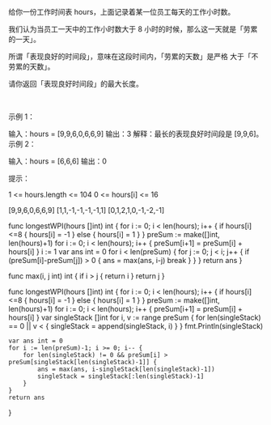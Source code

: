 给你一份工作时间表 hours，上面记录着某一位员工每天的工作小时数。

我们认为当员工一天中的工作小时数大于 8 小时的时候，那么这一天就是「劳累的一天」。

所谓「表现良好的时间段」，意味在这段时间内，「劳累的天数」是严格 大于「不劳累的天数」。

请你返回「表现良好时间段」的最大长度。

 

示例 1：

输入：hours = [9,9,6,0,6,6,9]
输出：3
解释：最长的表现良好时间段是 [9,9,6]。
示例 2：

输入：hours = [6,6,6]
输出：0
 

提示：

1 <= hours.length <= 104
0 <= hours[i] <= 16


[9,9,6,0,6,6,9]
[1,1,-1,-1,-1,-1,1]
[0,1,2,1,0,-1,-2,-1]

func longestWPI(hours []int) int {
    for i := 0; i < len(hours); i++ {
        if hours[i] <=8 {
            hours[i] = -1
        } else {
            hours[i] = 1
        }
    }
    preSum := make([]int, len(hours)+1)
    for i := 0; i < len(hours); i++ {
        preSum[i+1] = preSum[i] + hours[i]
    }
    i := 1
    var ans int = 0
    for i < len(preSum) {
        for j := 0; j < i; j++ {
            if (preSum[i]-preSum[j]) > 0 {
                ans = max(ans, i-j)
                break
            }
        }
    }
    return ans
}

func max(i, j int) int {
    if i > j {
        return i
    }
    return j
}

func longestWPI(hours []int) int {
    for i := 0; i < len(hours); i++ {
        if hours[i] <=8 {
            hours[i] = -1
        } else {
            hours[i] = 1
        }
    }
    preSum := make([]int, len(hours)+1)
    for i := 0; i < len(hours); i++ {
        preSum[i+1] = preSum[i] + hours[i]
    }
    var singleStack []int
    for i, v := range preSum {
        for len(singleStack) == 0 || v <  {
            singleStack = append(singleStack, i)
        }
    }
    fmt.Println(singleStack)
    
    var ans int = 0
    for i := len(preSum)-1; i >= 0; i-- {
        for len(singleStack) != 0 && preSum[i] > preSum[singleStack[len(singleStack)-1]] {
            ans = max(ans, i-singleStack[len(singleStack)-1])
            singleStack = singleStack[:len(singleStack)-1]
        }
    }
    return ans
}